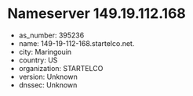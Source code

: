 # Nameserver 149.19.112.168

* as_number: 395236
* name: 149-19-112-168.startelco.net.
* city: Maringouin
* country: US
* organization: STARTELCO
* version: Unknown
* dnssec: Unknown
